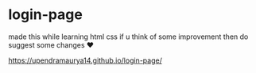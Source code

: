 # login-page
made this while learning html css
 if u think of some improvement then do suggest some changes :heart:
 
 
 
 
 https://upendramaurya14.github.io/login-page/
